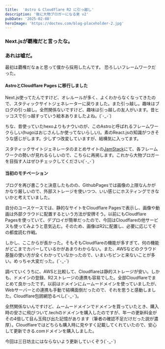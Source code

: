 ```yaml
---
title:  'Astro & Cloudflare R2 に引っ越し'
description: '後に大物ブロガーになる男 v2'
pubDate: '2025-02-08'
heroImage: 'https://docteu.com/blog-placeholder-2.jpg'
---
```


### Next.jsが覇権だと言ったな。
### あれは嘘だ。

最初は覇権だなぁと思って僕から採用したんです。
恐ろしいフレームワークだった。

#### AstroとCloudflare Pages に移行しました

Next.js使ってたんですけど、オレルールが多く、よくわからなくなってきたので、スタティックサイトジェネレーターに戻りました。また引っ越し。趣味はブログの引っ越し。全然関係ないですけど、趣味は引っ越しの友人がいます。昔ヒッコスで引っ越すっていう絵本ありましたよね。(´･_･`)

ちな、昔使っていたhexoよりもナウいのが、このAstroと呼ばれるフレームワークらしい(hugoはおじさんしか使ってないらしい)。素のReact.jsの知識がつきそうな感じがします。少しずつ改変していますが、結構気に入ってます。

スタティックサイトジェネレータのまとめサイトの[JamStack](https://jamstack.org/generators/)にて、各フレームワークの勢いが見れるらしいので、こちらに再掲します。これから大物ブロガーを目指す人はぜひチェックしてください(´･_･`)

#### 当初のモチベーション

ブログを再び書こうと決意したものの、GithubPagesでは画像の上限なんかがかなり厳しいので、外部ストレージを使いつつ、いい感じにホスティングできないかと考えていました。

自分のユースケースでは、静的なサイトをCloudflare Pagesで表示し、画像や動画は外部クラウドに配置するという方法が安牌そう。以前にもCloudflare Pagesを使っていて、デプロイが簡単だったので、今回はCloudflareの他サービスも使ってみようと意気込む。そのため、画像はR2に配置し、必要に応じてその都度読む作戦。

しかし、ここからが長かった。そもそもCloudflareの機能が多すぎて、何の機能がどこまでカバーしているかがあまりわからない。また、AWSなどのクラウド基盤の使い方が全くわかっていなかったので、いまいちピンと来ないことが多い。めっちゃ大変だった。(´･_･`)

調べていくうちに、AWSと比較して、Cloudflareは静的ストレージが安い。しかも、ドメインの登録、R2ストレージの連携も容易でした。全部Cloudflareでまとめて良かったです。以前はドメインにムームードメインを使っていましたが、Webサーバーとの連携も手動で結構面倒だったので、それを思うと感動しました。Cloudflare包囲網恐るべし(´･_･`)。

全然関係ないんですけど、ムームードメインでドメインを買っていたとき、購入時の安さに飛びついて.techのドメインを購入したのですが、年一の更新料金がその4倍して目ん玉飛び出た記憶があります（筆者の確認不足だけだった説が濃厚）。Cloudflareではどちらも購入時に見やすく記載してくれていたので、安心して更新できる.comドメインを購入しました。

今回は三日坊主にはならないよう更新していくぞう(´･_･`)